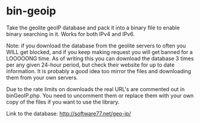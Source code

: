 # bin-geoip
Take the geolite geoIP database and pack it into a binary file to enable binary searching in it. Works for both IPv4 and IPv6.

Note: if you download the database from the geolite servers to often you WILL get blocked, and if you keep making request you will get banned for a LOOOOONG time. As of writing this you can download the database 3 times per any given 24-hour period, but check their website for up to date information. It is probably a good idea too mirror the files and downloading them from your own servers.

Due to the rate limits on downloads the real URL's are commented out in binGeoIP.php. You need to uncomment them or replace them with your own copy of the files if you want to use the library.

Link to the database: http://software77.net/geo-ip/

